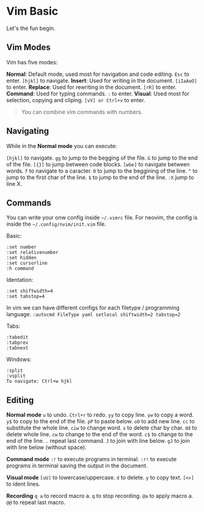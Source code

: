 # Vim Basic

Let's the fun begin.

## Vim Modes

Vim has five modes:

**Normal**: Default mode, used most for navigation and code editing.
    `Esc` to enter.
    `[hjkl]` to navigate.
**Insert**: Used for writing in the document.
    `[iIaAoO]` to enter.
**Replace**: Used for rewriting in the document.
    `[rR]` to enter.
**Command**: Used for typing commands.
    `:` to enter.
**Visual**: Used most for selection, copying and cliping.
    `[vV] or Ctrl+v` to enter.

> You can combine vim commands with numbers.

## Navigating

While in the **Normal mode** you can execute:

`[hjkl]` to navigate.
`gg` to jump to the begging of the file.
`G` to jump to the end of the file.
`[{}]` to jump between code blocks.
`[wbe]` to navigate between words.
`f` to navigate to a caracter.
`0` to jump to the beggining of the line.
`^` to jump to the first char of the line.
`$` to jump to the end of the line.
`:X` jump to line X.

## Commands
You can write your onw config inside `~/.vimrc` file.
For neovim, the config is inside the `~/.config/nvim/init.vim` file.

Basic:
``````
:set number
:set relativenumber
:set hidden
:set cursorline
:h command
``````

Identation:
``````
:set shiftwidth=4
:set tabstop=4
``````

In vim we can have different configs for each filetype / programming language.
``:autocmd FileType yaml setlocal shiftwidth=2 tabstop=2``

Tabs:
``````
:tabedit
:tabprev
:tabnext
``````
Windows:
``````````
:split
:vsplit
To navigate: Ctrl+w hjkl
``````````

## Editing

**Normal mode**
`u` to undo.
`Ctrl+r` to redo.
`yy` to copy line.
`yw` to copy a word.
`y$` to copy to the end of the file.
`pP` to paste below.
`oO` to add new line.
`cc` to substitute the whole line.
`ciw` to change word.
`x` to delete char by char.
`dd` to delete whole line.
`cw` to change to the end of the word.
`c$` to change to the end of the line.
`.` repeat last command.
`J` to join with line below.
`gJ` to join with line below (without space).

**Command mode**
`:!` to execute programs in terminal.
`:r!` to execute programs in terminal saving the output in the document.

**Visual mode**
`[uU]` to lowercase/uppercase.
`d` to delete.
`y` to copy text.
`[<>]` to ident lines.

**Recording**
`q a` to record macro a.
`q` to stop recording.
`@a` to apply macro a.
`@@` to repeat last macro.
